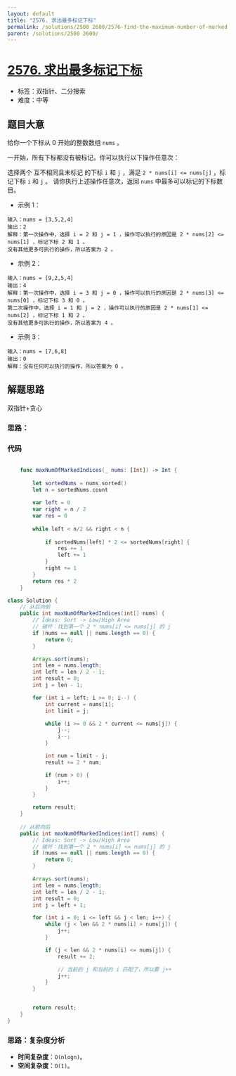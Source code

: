 ```yaml
---
layout: default
title: "2576. 求出最多标记下标"
permalink: /solutions/2500 2600/2576-find-the-maximum-number-of-marked-indices/
parent: /solutions/2500 2600/
---
```


# [2576. 求出最多标记下标](https://leetcode.cn/problems/find-the-maximum-number-of-marked-indices/description/)

- 标签：双指针、二分搜索
- 难度：中等

## 题目大意

给你一个下标从 0 开始的整数数组 `nums` 。

一开始，所有下标都没有被标记。你可以执行以下操作任意次：

选择两个 互不相同且未标记 的下标 `i` 和 `j` ，满足 `2 * nums[i] <= nums[j]` ，标记下标 `i` 和 `j` 。
请你执行上述操作任意次，返回 `nums` 中最多可以标记的下标数目。

- 示例 1：

```
输入：nums = [3,5,2,4]
输出：2
解释：第一次操作中，选择 i = 2 和 j = 1 ，操作可以执行的原因是 2 * nums[2] <= nums[1] ，标记下标 2 和 1 。
没有其他更多可执行的操作，所以答案为 2 。
```

- 示例 2：

```
输入：nums = [9,2,5,4]
输出：4
解释：第一次操作中，选择 i = 3 和 j = 0 ，操作可以执行的原因是 2 * nums[3] <= nums[0] ，标记下标 3 和 0 。
第二次操作中，选择 i = 1 和 j = 2 ，操作可以执行的原因是 2 * nums[1] <= nums[2] ，标记下标 1 和 2 。
没有其他更多可执行的操作，所以答案为 4 。
```

- 示例 3：

```
输入：nums = [7,6,8]
输出：0
解释：没有任何可以执行的操作，所以答案为 0 。
```

## 解题思路

双指针+贪心

### 思路：

### 代码

```swift
    
    func maxNumOfMarkedIndices(_ nums: [Int]) -> Int {
        
        let sortedNums = nums.sorted()
        let n = sortedNums.count
        
        var left = 0
        var right = n / 2
        var res = 0
        
        while left < n/2 && right < n {
            
            if sortedNums[left] * 2 <= sortedNums[right] {
                res += 1
                left += 1
            }
            right += 1
        }
        return res * 2
    }
```





```java
class Solution {
    // 从后向前
    public int maxNumOfMarkedIndices(int[] nums) {
        // Ideas: Sort -> Low/High Area 
        // 破坏：找到第一个 2 * nums[i] <= nums[j] 的 j
        if (nums == null || nums.length == 0) {
            return 0;
        }

        Arrays.sort(nums);
        int len = nums.length;
        int left = len / 2 - 1;
        int result = 0;
        int j = len - 1;

        for (int i = left; i >= 0; i--) {
            int current = nums[i];
            int limit = j;

            while (i >= 0 && 2 * current <= nums[j]) {
                j--;
                i--;
            }

            int num = limit - j;
            result += 2 * num;

            if (num > 0) {
                i++;
            }
        }

        return result;
    }
    
    // 从前向后
    public int maxNumOfMarkedIndices(int[] nums) {
        // Ideas: Sort -> Low/High Area
        // 破坏：找到第一个 2 * nums[i] <= nums[j] 的 j
        if (nums == null || nums.length == 0) {
            return 0;
        }

        Arrays.sort(nums);
        int len = nums.length;
        int left = len / 2 - 1;
        int result = 0;
        int j = left + 1;

        for (int i = 0; i <= left && j < len; i++) {
            while (j < len && 2 * nums[i] > nums[j]) {
                j++;
            }

            if (j < len && 2 * nums[i] <= nums[j]) {
                result += 2;

                // 当前的 j 和当前的 i 匹配了，所以要 j++
                j++;
            }
        }


        return result;
    }
}
```

### 思路：复杂度分析

- **时间复杂度**：`O(nlogn)`。
- **空间复杂度**：`O(1)`。
